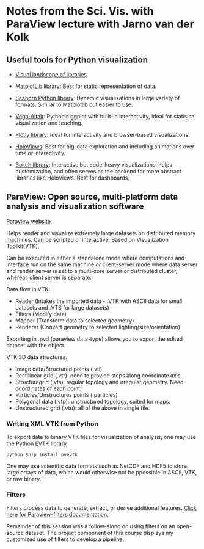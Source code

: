 # Notes from the Sci. Vis. with ParaView lecture with Jarno van der Kolk 

## Useful tools for Python visualization

* [Visual landscape of libraries](https://rougier.github.io/python-visualization-landscape/landscape-colors.html)

* [MatplotLib library](https://matplotlib.org/stable/gallery/index.html): Best for static representation of data.
* [Seaborn Python library](https://seaborn.pydata.org/examples/index.html): Dynamic visualizations in large variety of formats. Similar to Matplotlib but easier to use.
* [Vega-Altair](https://altair-viz.github.io/gallery/index.html): Pythonic ggplot with built-in interactivity, ideal for statisical visualization and teaching.
* [Plotly library](https://python-graph-gallery.com/): Ideal for interactivity and browser-based visualizations.
* [HoloViews](https://holoviews.org/): Best for big-data exploration and including animations over time or interactivity.
* [Bokeh library](https://docs.bokeh.org/en/latest/docs/gallery.html): Interactive but code-heavy visualizations, helps customization, and often serves as the backend for more abstract libraries like HoloViews. Best for dashboards.

## ParaView: Open source, multi-platform data analysis and visualization software

[Paraview website](https://www.paraview.org/)

Helps render and visualize extremely large datasets on distributed memory machines. Can be scripted or interactive. Based on Visualization Toolkit(VTK).

Can be executed in either a standalone mode where computations and interface run on the same machine *or* client-server mode where data server and render server is set to a multi-core server or distributed cluster, whereas client server is separate.

Data flow in VTK:
* Reader (Intakes the imported data - .VTK with ASCII data for small datasets and .VTS for large datasets)
* Filters (Modify data)
* Mapper (Transform data to selected geometry)
* Renderer (Convert geometry to selected lighting/size/orientation)

Exporting in .pvd (paraview data-type) allows you to export the edited dataset with the object.

VTK 3D data structures:
* Image data/Structured points (.vti)
* Rectilinear grid (.vtr): need to provide steps along coordinate axis.
* Structuregrid (.vts): regular topology and irregular geometry. Need coordinates of each point.
* Particles/Unstructures points (.particles)
* Polygonal data (.vtp): unstructured topology, suited for maps.
* Unstructured grid (.vtu): all of the above in single file.

### Writing XML VTK from Python
To export data to binary VTK files for visualization of analysis, one may use the Python [EVTK library](https://github.com/pyscience-projects/pyevtk)

  ```python $pip install pyevtk```

One may use scientific data formats such as NetCDF and HDF5 to store large arrays of data, which would otherwise not be ppossible in ASCII, VTK, or raw binary.

### Filters
Filters process data to generate, extract, or derive additional features. [Click here for Paraview-filters documentation.](http://bit.ly/ZX5u2q)

Remainder of this session was a follow-along on using filters on an open-source dataset. The project component of this course displays my customized use of filters to develop a pipeline.